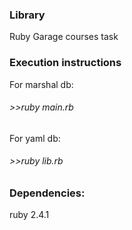 ### Library

Ruby Garage courses task

### Execution instructions

For marshal db:

###### >>ruby main.rb

For yaml db:

###### >>ruby lib.rb

### Dependencies:

ruby 2.4.1